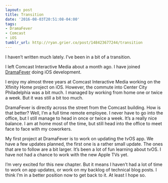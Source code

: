 ```yaml
---
layout: post
title: Transition
date: '2016-08-03T20:51:08-04:00'
tags:
- DramaFever
- Comcast
- iOS
tumblr_url: http://ryan.grier.co/post/148423677244/transition
---
```

I haven’t written much lately. I’ve been in a bit of a transition. 

I left Comcast Interactive Media about a month ago. I have joined [DramaFever](https://www.dramafever.com) doing iOS development. 

I enjoy my almost three years at Comcast Interactive Media working on the Xfinity Home project on iOS. However, the commute into Center City Philadelphia was a bit much. I managed by working from home one or twice a week. But it was still a bit too much. 

DramaFever is directly across the street from the Comcast building. How is that better? Well, I’m a full time remote employee. I never have to go into the office, but I still manage to head in once or twice a week. It’s a really nice balance. I am at home most of the time, but still head into the office to meet face to face with my coworkers. 

My first project at DramaFever is to work on updating the tvOS app. We have a few updates planned, the first one is a rather small update. The ones that are to follow are a bit larger. It’s been a lot of fun learning about tvOS. I have not had a chance to work with the new Apple TVs yet. 

I’m very excited for this new chapter. But it means I haven’t had a lot of time to work on app updates, or work on my backlog of technical blog posts. I think I’m in a better position now to get back to it. At least I hope so. 
